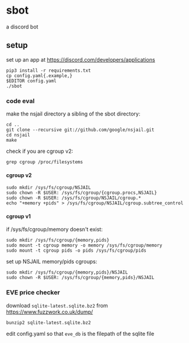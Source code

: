 # sbot

a discord bot

## setup

set up an app at https://discord.com/developers/applications
```
pip3 install -r requirements.txt
cp config.yaml{.example,}
$EDITOR config.yaml
./sbot
```

### code eval

make the nsjail directory a sibling of the sbot directory:
```
cd ..
git clone --recursive git://github.com/google/nsjail.git
cd nsjail
make
```

check if you are cgroup v2:
```
grep cgroup /proc/filesystems
```

#### cgroup v2

```
sudo mkdir /sys/fs/cgroup/NSJAIL
sudo chown -R $USER: /sys/fs/cgroup/{cgroup.procs,NSJAIL}
sudo chown -R $USER: /sys/fs/cgroup/NSJAIL/cgroup.*
echo "+memory +pids" > /sys/fs/cgroup/NSJAIL/cgroup.subtree_control
```

#### cgroup v1

if /sys/fs/cgroup/memory doesn't exist:
```
sudo mkdir /sys/fs/cgroup/{memory,pids}
sudo mount -t cgroup memory -o memory /sys/fs/cgroup/memory
sudo mount -t cgroup pids -o pids /sys/fs/cgroup/pids
```

set up NSJAIL memory/pids cgroups:
```
sudo mkdir /sys/fs/cgroup/{memory,pids}/NSJAIL
sudo chown -R $USER: /sys/fs/cgroup/{memory,pids}/NSJAIL
```

### EVE price checker

download `sqlite-latest.sqlite.bz2` from https://www.fuzzwork.co.uk/dump/
```
bunzip2 sqlite-latest.sqlite.bz2
```
edit config.yaml so that `eve_db` is the filepath of the sqlite file
